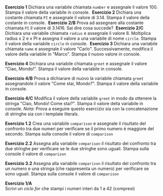 **Esercizio 1**
Dichiara una variabile chiamata `number` e assegnale il valore 100. 
Stampa il valore della variabile in console.
​
**Esercizio 2**
Dichiara una costante chiamata `PI` e assegnale il valore di 3.14. Stampa il valore della costante in console.
​
**Esercizio 2/B**
Prova ad assegnare alla costante chiamata `PI` il valore di 3.1416. Sai dire cosa succede?
​
**Esercizio 2/C**
Dichiara una variabile chiamata `radius` e assegnale il valore 8.
Moltiplica radius x 2 e x PI e assegna il valore a una variabile di nome `circle`.
Stampa il valore della variabile `circle` in console.
​
**Esercizio 3**
Dichiara una variabile chiamata `name` e assegnale il valore "Carlo". Successivamente, modifica il valore della variabile in "Marco". Stampa il nuovo valore in console.

**Esercizio 4**
Dichiara una variabile chiamata `greet` e assegnale il valore "Ciao, Mondo!". Stampa il valore della variabile in console.

**Esercizio 4/B**
Prova a dichiarare di nuovo la variabile chiamata `greet` assegnandole il valore "Come stai, Mondo?". Stampa il valore della variabile in console.

**Esercizio 4/C**
Modifica il valore della variabile `greet` in modo da ottenere la stringa "Ciao, Mondo! Come stai?". Stampa il valore della variabile in console.
*Nota:* Prova a eseguire questo esercizio sia con la concatenazione di stringhe sia con i template literals.

<!-- IF-ELSE -->

**Esercizio 1.2**
Crea una variabile `comparison` e assegnale il risultato del confronto tra due numeri per verificare se il primo numero è maggiore del secondo. Stampa sulla console il valore di `comparison`

**Esercizio 2.2**
Assegna alla variabile `comparison` il risultato del confronto tra due stringhe per verificare se le due stringhe sono uguali. Stampa sulla console il valore di `comparison`

**Esercizio 3.2**
Assegna alla variabile `comparison` il risultato del confronto tra un numero e una stringa (che rappresenta un numero) per verificare se sono uguali. Stampa sulla console il valore di `comparison`

<!-- CICLO FOR -->

**Esercizio 1/A**  
Scrivi un *ciclo for* che stampi i numeri interi da 1 a 42 (compresi)  






